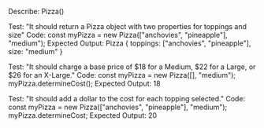 Describe: Pizza()

Test: "It should return a Pizza object with two properties for toppings and size"
Code: const myPizza = new Pizza(["anchovies", "pineapple"], "medium");
Expected Output: Pizza { toppings: ["anchovies", "pineapple"], size: "medium" }

Test: "It should charge a base price of $18 for a Medium, $22 for a Large, or $26 for an X-Large."
Code: 
const myPizza = new Pizza([], "medium");
myPizza.determineCost();
Expected Output: 18

Test: "It should add a dollar to the cost for each topping selected." 
Code: 
const myPizza = new Pizza(["anchovies", "pineapple"], "medium");
myPizza.determineCost;
Expected Output: 20